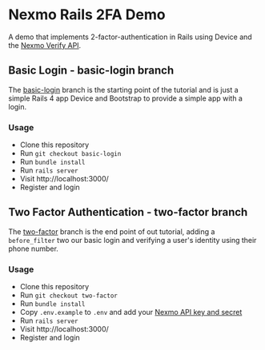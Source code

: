 # Nexmo Rails 2FA Demo

A demo that implements 2-factor-authentication in Rails
using Device and the [Nexmo Verify API](https://www.nexmo.com/products/verify/).

## Basic Login - basic-login branch

The [basic-login](../../tree/basic-login) branch is the starting point of the
tutorial and is just a simple Rails 4 app Device and Bootstrap to provide a
simple app with a login.

### Usage

* Clone this repository
* Run `git checkout basic-login`
* Run `bundle install`
* Run `rails server`
* Visit http://localhost:3000/
* Register and login

## Two Factor Authentication  - two-factor branch

The [two-factor](../../tree/two-factor) branch is the end point of out tutorial,
adding a `before_filter` two our basic login and verifying a user's identity
using their phone number.

### Usage

* Clone this repository
* Run `git checkout two-factor`
* Run `bundle install`
* Copy `.env.example` to `.env` and add your [Nexmo API key and secret](https://dashboard.nexmo.com/settings)
* Run `rails server`
* Visit http://localhost:3000/
* Register and login
